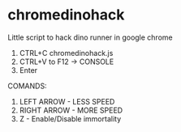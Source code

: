 # chromedinohack
Little script to hack dino runner in google chrome

1. CTRL+C chromedinohack.js
2. CTRL+V to F12 -> CONSOLE
3. Enter

COMANDS:
1. LEFT ARROW - LESS SPEED
2. RIGHT ARROW - MORE SPEED
3. Z - Enable/Disable immortality
